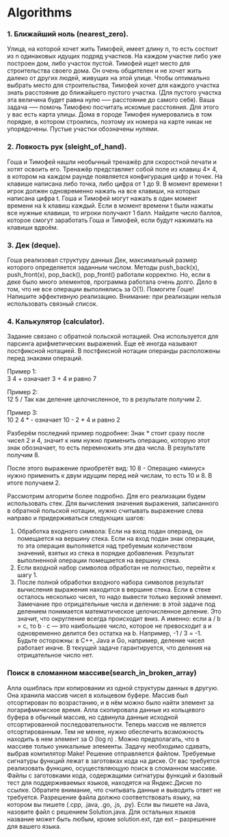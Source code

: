 # Algorithms

### 1. Ближайший ноль (nearest_zero). 
Улица, на которой хочет жить Тимофей, имеет длину n, то есть состоит из n одинаковых идущих подряд участков. На каждом участке
либо уже построен дом, либо участок пустой. Тимофей ищет место для строительства своего дома. Он очень общителен и не хочет жить
далеко от других людей, живущих на этой улице.
Чтобы оптимально выбрать место для строительства, Тимофей хочет для каждого участка знать расстояние до ближайшего пустого
участка. (Для пустого участка эта величина будет равна нулю –— расстояние до самого себя).
Ваша задача –— помочь Тимофею посчитать искомые расстояния. Для этого у вас есть карта улицы. Дома в городе Тимофея
нумеровались в том порядке, в котором строились, поэтому их номера на карте никак не упорядочены. Пустые участки обозначены
нулями.


### 2. Ловкость рук (sleight_of_hand). 
Гоша и Тимофей нашли необычный тренажёр для скоростной печати и хотят освоить его. Тренажёр представляет собой поле из клавиш
4× 4, в котором на каждом раунде появляется конфигурация цифр и точек. На клавише написана либо точка, либо цифра от 1 до 9. В
момент времени t игрок должен одновременно нажать на все клавиши, на которых написана цифра t. Гоша и Тимофей могут нажать в
один момент времени на k клавиш каждый. Если в момент времени t были нажаты все нужные клавиши, то игроки получают 1 балл.
Найдите число баллов, которое смогут заработать Гоша и Тимофей, если будут нажимать на клавиши вдвоём.


### 3. Дек (deque). 
Гоша реализовал структуру данных Дек, максимальный размер которого определяется заданным числом. Методы push_back(x),
push_front(x), pop_back(), pop_front() работали корректно. Но, если в деке было много элементов, программа работала очень
долго. Дело в том, что не все операции выполнялись за O(1). Помогите Гоше! Напишите эффективную реализацию.
Внимание: при реализации нельзя использовать связный список.


### 4. Калькулятор (сalculator). 
Задание связано с обратной польской нотацией. Она используется для парсинга арифметических выражений. Еще её иногда называют
постфиксной нотацией.
В постфиксной нотации операнды расположены перед знаками операций.

Пример 1:  
3 4 +
означает 3 + 4 и равно 7

Пример 2:  
12 5 / 
Так как деление целочисленное, то в результате получим 2.

Пример 3:  
10 2 4 * - 
означает 10 - 2 * 4 и равно 2

Разберём последний пример подробнее:
Знак * стоит сразу после чисел 2 и 4, значит к ним нужно применить операцию, которую этот знак обозначает, то есть перемножить эти
два числа. В результате получим 8.

После этого выражение приобретёт вид:
10 8 -
Операцию «минус» нужно применить к двум идущим перед ней числам, то есть 10 и 8. В итоге получаем 2.

Рассмотрим алгоритм более подробно. Для его реализации будем использовать стек.
Для вычисления значения выражения, записанного в обратной польской нотации, нужно считывать выражение слева направо и
придерживаться следующих шагов:
1. Обработка входного символа:
Если на вход подан операнд, он помещается на вершину стека.
Если на вход подан знак операции, то эта операция выполняется над требуемым количеством значений, взятых из стека в
порядке добавления. Результат выполненной операции помещается на вершину стека. 
2. Если входной набор символов обработан не полностью, перейти к шагу 1.
3. После полной обработки входного набора символов результат вычисления выражения находится в вершине стека. Если в стеке
осталось несколько чисел, то надо вывести только верхний элемент.
Замечание про отрицательные числа и деление: в этой задаче под делением понимается математическое целочисленное деление.
Это значит, что округление всегда происходит вниз. А именно: если a / b = c, то b ⋅ c — это наибольшее число, которое не превосходит a
и одновременно делится без остатка на b.
Например, -1 / 3 = -1. Будьте осторожны: в C++, Java и Go, например, деление чисел работает иначе.
В текущей задаче гарантируется, что деления на отрицательное число нет.

### Поиск в сломанном массиве(search_in_broken_array)
Алла ошиблась при копировании из одной структуры данных в другую. Она хранила массив чисел в кольцевом буфере. Массив был
отсортирован по возрастанию, и в нём можно было найти элемент за логарифмическое время. Алла скопировала данные из кольцевого
буфера в обычный массив, но сдвинула данные исходной отсортированной последовательности. Теперь массив не является
отсортированным. Тем не менее, нужно обеспечить возможность находить в нем элемент за  O (log n) .
Можно предполагать, что в массиве только уникальные элементы.
Задачу необходимо сдавать, выбрав компилятор Make! Решение отправляется файлом. Требуемые сигнатуры функций лежат
в заготовках кода на диске.
От вас требуется реализовать функцию, осуществляющую поиск в сломанном массиве. Файлы с заготовками кода, содержащими
сигнатуры функций и базовый тест для поддерживаемых языков, находятся на Яндекс.Диске по ссылке. Обратите внимание, что
считывать данные и выводить ответ не требуется.
Разрешение файла должно соответствовать языку, на котором вы пишете (.cpp, .java, .go, .js, .py). Если вы пишете на Java, назовите
файл с решением Solution.java. Для остальных языков название может быть любым, кроме solution.ext, где ext – разрешение для вашего
языка.
